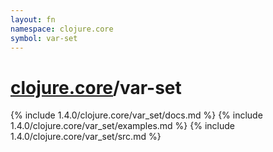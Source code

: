 ```yaml
---
layout: fn
namespace: clojure.core
symbol: var-set
---
```


# [clojure.core](../)/var-set

{% include 1.4.0/clojure.core/var_set/docs.md %}
{% include 1.4.0/clojure.core/var_set/examples.md %}
{% include 1.4.0/clojure.core/var_set/src.md %}


